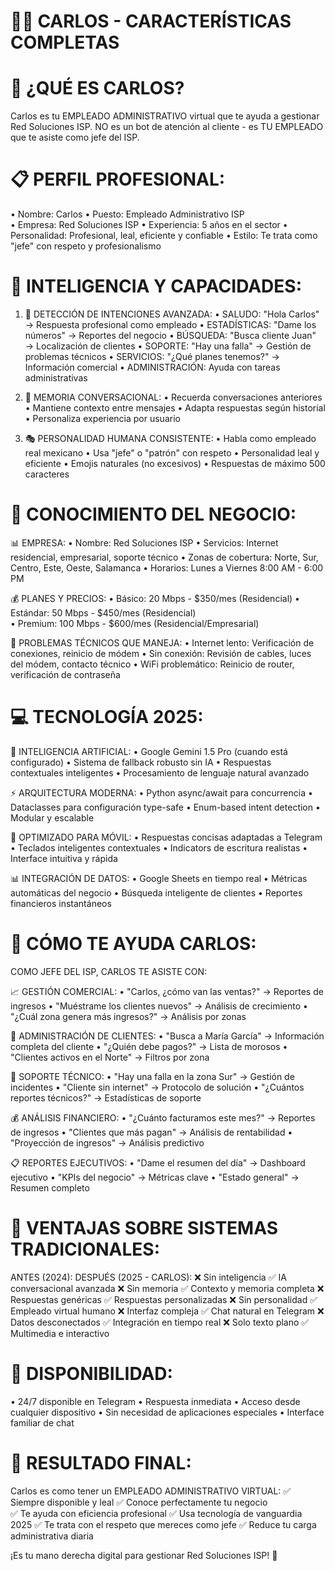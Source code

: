👨‍💼 CARLOS - CARACTERÍSTICAS COMPLETAS
========================================

🎯 ¿QUÉ ES CARLOS?
==================
Carlos es tu EMPLEADO ADMINISTRATIVO virtual que te ayuda a gestionar Red Soluciones ISP.
NO es un bot de atención al cliente - es TU EMPLEADO que te asiste como jefe del ISP.

📋 PERFIL PROFESIONAL:
======================
• Nombre: Carlos
• Puesto: Empleado Administrativo ISP  
• Empresa: Red Soluciones ISP
• Experiencia: 5 años en el sector
• Personalidad: Profesional, leal, eficiente y confiable
• Estilo: Te trata como "jefe" con respeto y profesionalismo

🧠 INTELIGENCIA Y CAPACIDADES:
=============================

1. 🎯 DETECCIÓN DE INTENCIONES AVANZADA:
   • SALUDO: "Hola Carlos" → Respuesta profesional como empleado
   • ESTADÍSTICAS: "Dame los números" → Reportes del negocio
   • BÚSQUEDA: "Busca cliente Juan" → Localización de clientes
   • SOPORTE: "Hay una falla" → Gestión de problemas técnicos
   • SERVICIOS: "¿Qué planes tenemos?" → Información comercial
   • ADMINISTRACIÓN: Ayuda con tareas administrativas

2. 🧠 MEMORIA CONVERSACIONAL:
   • Recuerda conversaciones anteriores
   • Mantiene contexto entre mensajes
   • Adapta respuestas según historial
   • Personaliza experiencia por usuario

3. 🎭 PERSONALIDAD HUMANA CONSISTENTE:
   • Habla como empleado real mexicano
   • Usa "jefe" o "patrón" con respeto
   • Personalidad leal y eficiente
   • Emojis naturales (no excesivos)
   • Respuestas de máximo 500 caracteres

🏢 CONOCIMIENTO DEL NEGOCIO:
===========================

📊 EMPRESA:
• Nombre: Red Soluciones ISP
• Servicios: Internet residencial, empresarial, soporte técnico
• Zonas de cobertura: Norte, Sur, Centro, Este, Oeste, Salamanca
• Horarios: Lunes a Viernes 8:00 AM - 6:00 PM

💰 PLANES Y PRECIOS:
• Básico: 20 Mbps - $350/mes (Residencial)
• Estándar: 50 Mbps - $450/mes (Residencial)  
• Premium: 100 Mbps - $600/mes (Residencial/Empresarial)

🔧 PROBLEMAS TÉCNICOS QUE MANEJA:
• Internet lento: Verificación de conexiones, reinicio de módem
• Sin conexión: Revisión de cables, luces del módem, contacto técnico
• WiFi problemático: Reinicio de router, verificación de contraseña

💻 TECNOLOGÍA 2025:
===================

🤖 INTELIGENCIA ARTIFICIAL:
• Google Gemini 1.5 Pro (cuando está configurado)
• Sistema de fallback robusto sin IA
• Respuestas contextuales inteligentes
• Procesamiento de lenguaje natural avanzado

⚡ ARQUITECTURA MODERNA:
• Python async/await para concurrencia
• Dataclasses para configuración type-safe
• Enum-based intent detection
• Modular y escalable

📱 OPTIMIZADO PARA MÓVIL:
• Respuestas concisas adaptadas a Telegram
• Teclados inteligentes contextuales
• Indicators de escritura realistas
• Interface intuitiva y rápida

📊 INTEGRACIÓN DE DATOS:
• Google Sheets en tiempo real
• Métricas automáticas del negocio
• Búsqueda inteligente de clientes
• Reportes financieros instantáneos

🎯 CÓMO TE AYUDA CARLOS:
=======================

COMO JEFE DEL ISP, CARLOS TE ASISTE CON:

📈 GESTIÓN COMERCIAL:
• "Carlos, ¿cómo van las ventas?" → Reportes de ingresos
• "Muéstrame los clientes nuevos" → Análisis de crecimiento
• "¿Cuál zona genera más ingresos?" → Análisis por zonas

👥 ADMINISTRACIÓN DE CLIENTES:
• "Busca a María García" → Información completa del cliente
• "¿Quién debe pagos?" → Lista de morosos
• "Clientes activos en el Norte" → Filtros por zona

🔧 SOPORTE TÉCNICO:
• "Hay una falla en la zona Sur" → Gestión de incidentes
• "Cliente sin internet" → Protocolo de solución
• "¿Cuántos reportes técnicos?" → Estadísticas de soporte

💰 ANÁLISIS FINANCIERO:
• "¿Cuánto facturamos este mes?" → Reportes de ingresos
• "Clientes que más pagan" → Análisis de rentabilidad
• "Proyección de ingresos" → Análisis predictivo

📋 REPORTES EJECUTIVOS:
• "Dame el resumen del día" → Dashboard ejecutivo
• "KPIs del negocio" → Métricas clave
• "Estado general" → Resumen completo

🚀 VENTAJAS SOBRE SISTEMAS TRADICIONALES:
========================================

ANTES (2024):                    DESPUÉS (2025 - CARLOS):
❌ Sin inteligencia              ✅ IA conversacional avanzada
❌ Sin memoria                   ✅ Contexto y memoria completa
❌ Respuestas genéricas          ✅ Respuestas personalizadas
❌ Sin personalidad              ✅ Empleado virtual humano
❌ Interfaz compleja             ✅ Chat natural en Telegram
❌ Datos desconectados           ✅ Integración en tiempo real
❌ Solo texto plano              ✅ Multimedia e interactivo

📱 DISPONIBILIDAD:
=================
• 24/7 disponible en Telegram
• Respuesta inmediata
• Acceso desde cualquier dispositivo
• Sin necesidad de aplicaciones especiales
• Interface familiar de chat

🎉 RESULTADO FINAL:
==================
Carlos es como tener un EMPLEADO ADMINISTRATIVO VIRTUAL:
✅ Siempre disponible y leal
✅ Conoce perfectamente tu negocio  
✅ Te ayuda con eficiencia profesional
✅ Usa tecnología de vanguardia 2025
✅ Te trata con el respeto que mereces como jefe
✅ Reduce tu carga administrativa diaria

¡Es tu mano derecha digital para gestionar Red Soluciones ISP! 🚀
